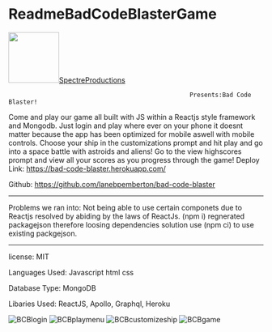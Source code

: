 

# ReadmeBadCodeBlasterGame
  <img src="https://user-images.githubusercontent.com/77074964/127537477-feeda7df-5583-4f6c-8bf3-153328f573da.gif" width="100" height="100">[SpectreProductions](https://user-images.githubusercontent.com/77074964/127537477-feeda7df-5583-4f6c-8bf3-153328f573da.gif)
                                                                                    
                                                      Presents:Bad Code Blaster!

Come and play our game all built with JS within a Reactjs style framework and Mongodb. Just login and play where ever on your phone it doesnt matter because the app has been optimized for mobile aswell with mobile controls. Choose your ship in the customizations prompt and hit play and go into a space battle with astroids and aliens! Go to the view highscores prompt and view all your scores as you progress through the game!
Deploy Link: https://bad-code-blaster.herokuapp.com/

Github: https://github.com/lanebpemberton/bad-code-blaster

---------------------------------

Problems we ran into: Not being able to use certain componets due to Reactjs resolved by abiding by the laws of ReactJs.
(npm i) regnerated packagejson therefore loosing dependencies solution use (npm ci) to use existing packgejson.




----------------------------------

license: MIT

Languages Used: Javascript html css

Database Type: MongoDB

Libaries Used: ReactJS, Apollo, Graphql, Heroku






![BCBlogin](https://user-images.githubusercontent.com/77074964/127538215-049df460-2a89-4bc4-a13a-319c8359c3ba.png)
![BCBplaymenu](https://user-images.githubusercontent.com/77074964/127547613-15bb871d-dfae-4265-b8b0-d676f357d0ff.jpg)
![BCBcustomizeship](https://user-images.githubusercontent.com/77074964/127546979-f542db9d-f917-4c27-8673-13bee17acbd9.jpg)
![BCBgame](https://user-images.githubusercontent.com/77074964/127547676-6a8a4e2d-92ef-45c8-863a-7a1aabebf1b4.jpg)

